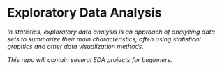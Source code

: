 # Exploratory Data Analysis
_In statistics, exploratory data analysis is an approach of analyzing data sets to summarize their main characteristics, often using statistical graphics and other data visualization methods._  

*This repo will contain several EDA projects for beginners.*
